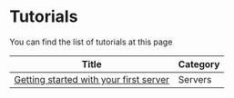 # Tutorials

You can find the list of tutorials at this page

| Title | Category |
| ----- | -------- |
| [Getting started with your first server](tutorials/servers/1-getting-started-with-your-first-server.md) | Servers |
